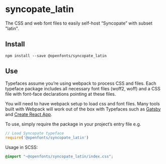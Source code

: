 
# syncopate_latin

The CSS and web font files to easily self-host “Syncopate” with subset "latin".

## Install

`npm install --save @openfonts/syncopate_latin`

## Use

Typefaces assume you’re using webpack to process CSS and files. Each typeface
package includes all necessary font files (woff2, woff) and a CSS file with
font-face declarations pointing at these files.

You will need to have webpack setup to load css and font files. Many tools built
with Webpack will work out of the box with Typefaces such as [Gatsby](https://github.com/gatsbyjs/gatsby)
and [Create React App](https://github.com/facebookincubator/create-react-app).

To use, simply require the package in your project’s entry file e.g.

```javascript
// Load Syncopate typeface
require('@openfonts/syncopate_latin')
```

Usage in SCSS:
```scss
@import "~@openfonts/syncopate_latin/index.css";
```
